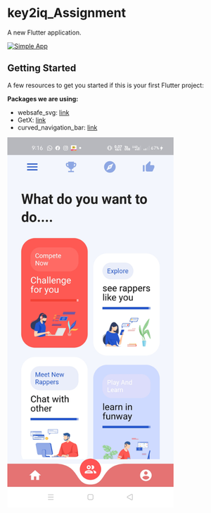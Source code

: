 # key2iq_Assignment

A new Flutter application.

[![Simple App](https://img.shields.io/github/v/release/patilshreyas/notykt?color=7885FF&label=Simple%20App&logo=android&style=for-the-badge)](https://drive.google.com/file/d/1aJPIpZK31GUFtDCyFNvKcSmWXB01KUCK/view?usp=sharing)

## Getting Started

A few resources to get you started if this is your first Flutter project:

**Packages we are using:**

- websafe_svg: [link](https://pub.dev/packages/websafe_svg)
- GetX: [link](https://pub.dev/packages/get)
- curved_navigation_bar: [link](https://pub.dev/packages/curved_navigation_bar)



<img src="photos/ui.jpg" width="75%"/>

